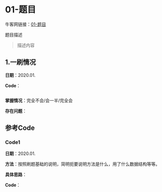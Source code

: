 # 01-题目

牛客网链接：[01-题目](#)

题目描述

> 描述内容



## 1.一刷情况

**日期**：2020.01.

**Code**：

```c++

```

**掌握情况**：完全不会/会一半/完全会

**存在问题**：





## 参考Code

### Code1 

**日期**：2020.01.

**方法**：按照刷题基础的说明，简明扼要说明方法是什么，用了什么数据结构等等。

**具体思路**：

**Code**：

```c++

```


